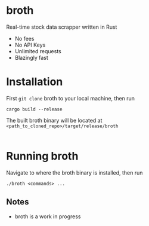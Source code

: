 # broth

Real-time stock data scrapper written in Rust
* No fees
* No API Keys
* Unlimited requests
* Blazingly fast

# Installation
First `git clone` broth to your local machine, then run

```
cargo build --release
```

The built broth binary will be located at `<path_to_cloned_repo>/target/release/broth` 
<br><br>


# Running broth
Navigate to where the broth binary is installed, then run

```
./broth <commands> ...
```

## Notes
* broth is a work in progress

